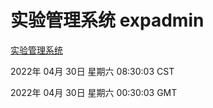 # 实验管理系统 expadmin
[实验管理系统](http://59.174.25.66:56808/expadmin-782313d2-e1b1-4ea7-932e-3a55e6a1a4d0/)

2022年 04月 30日 星期六 08:30:03 CST

2022年 04月 30日 星期六 00:30:03 GMT

